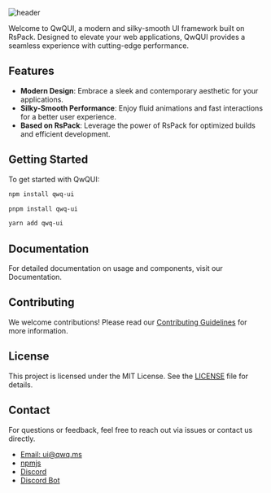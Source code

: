 ![header](https://s2.loli.net/2024/10/02/Get9iEBqf6HyCMg.png)

Welcome to QwQUI, a modern and silky-smooth UI framework built on RsPack. Designed to elevate your web applications, QwQUI provides a seamless experience with cutting-edge performance.

## Features

- **Modern Design**: Embrace a sleek and contemporary aesthetic for your applications.
- **Silky-Smooth Performance**: Enjoy fluid animations and fast interactions for a better user experience.
- **Based on RsPack**: Leverage the power of RsPack for optimized builds and efficient development.

## Getting Started

To get started with QwQUI:

```bash
npm install qwq-ui

pnpm install qwq-ui

yarn add qwq-ui
```

## Documentation

For detailed documentation on usage and components, visit our Documentation.

## Contributing

We welcome contributions! Please read our [Contributing Guidelines](./CONTRIBUTING.MD) for more information.

## License

This project is licensed under the MIT License. See the [LICENSE](./LICENSE) file for details.

## Contact

For questions or feedback, feel free to reach out via issues or contact us directly.

- [Email: ui@qwq.ms](mailto:ui@qwq.ms)
- [npmjs](https://www.npmjs.com/settings/qwqui/packages)
- [Discord](https://discord.gg/eqnpnrn3)
- [Discord Bot](https://github.com/TeamVastsea/QwQ-Discord-Bot)
